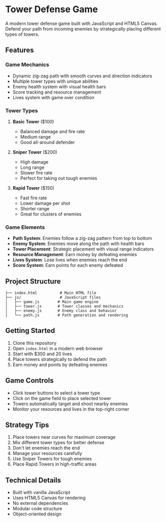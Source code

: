 # Tower Defense Game

A modern tower defense game built with JavaScript and HTML5 Canvas. Defend your path from incoming enemies by strategically placing different types of towers.

## Features

### Game Mechanics
- Dynamic zig-zag path with smooth curves and direction indicators
- Multiple tower types with unique abilities
- Enemy health system with visual health bars
- Score tracking and resource management
- Lives system with game over condition

### Tower Types
1. **Basic Tower** ($100)
   - Balanced damage and fire rate
   - Medium range
   - Good all-around defender

2. **Sniper Tower** ($200)
   - High damage
   - Long range
   - Slower fire rate
   - Perfect for taking out tough enemies

3. **Rapid Tower** ($150)
   - Fast fire rate
   - Lower damage per shot
   - Shorter range
   - Great for clusters of enemies

### Game Elements
- **Path System**: Enemies follow a zig-zag pattern from top to bottom
- **Enemy System**: Enemies move along the path with health bars
- **Tower Placement**: Strategic placement with visual range indicators
- **Resource Management**: Earn money by defeating enemies
- **Lives System**: Lose lives when enemies reach the end
- **Score System**: Earn points for each enemy defeated

## Project Structure

```
├── index.html          # Main HTML file
├── js/                 # JavaScript files
│   ├── game.js        # Main game engine
│   ├── tower.js       # Tower classes and mechanics
│   ├── enemy.js       # Enemy class and behavior
│   └── path.js        # Path generation and rendering
```

## Getting Started

1. Clone this repository
2. Open `index.html` in a modern web browser
3. Start with $300 and 20 lives
4. Place towers strategically to defend the path
5. Earn money and points by defeating enemies

## Game Controls
- Click tower buttons to select a tower type
- Click on the game field to place selected tower
- Towers automatically target and shoot nearby enemies
- Monitor your resources and lives in the top-right corner

## Strategy Tips
1. Place towers near curves for maximum coverage
2. Mix different tower types for better defense
3. Don't let enemies reach the end
4. Manage your resources carefully
5. Use Sniper Towers for tough enemies
6. Place Rapid Towers in high-traffic areas

## Technical Details
- Built with vanilla JavaScript
- Uses HTML5 Canvas for rendering
- No external dependencies
- Modular code structure
- Object-oriented design 
